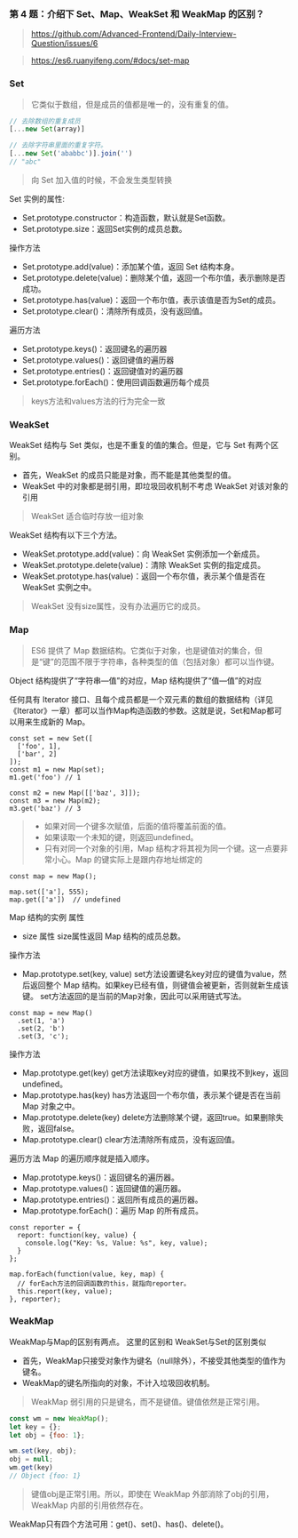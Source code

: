 ### 第 4 题：介绍下 Set、Map、WeakSet 和 WeakMap 的区别？

> <https://github.com/Advanced-Frontend/Daily-Interview-Question/issues/6>

> <https://es6.ruanyifeng.com/#docs/set-map>

### Set

> 它类似于数组，但是成员的值都是唯一的，没有重复的值。

```javascript
// 去除数组的重复成员
[...new Set(array)]

// 去除字符串里面的重复字符。
[...new Set('ababbc')].join('')
// "abc"
```

> 向 Set 加入值的时候，不会发生类型转换

Set 实例的属性:

* Set.prototype.constructor：构造函数，默认就是Set函数。
* Set.prototype.size：返回Set实例的成员总数。

操作方法

* Set.prototype.add(value)：添加某个值，返回 Set 结构本身。
* Set.prototype.delete(value)：删除某个值，返回一个布尔值，表示删除是否成功。
* Set.prototype.has(value)：返回一个布尔值，表示该值是否为Set的成员。
* Set.prototype.clear()：清除所有成员，没有返回值。

遍历方法

* Set.prototype.keys()：返回键名的遍历器
* Set.prototype.values()：返回键值的遍历器
* Set.prototype.entries()：返回键值对的遍历器
* Set.prototype.forEach()：使用回调函数遍历每个成员

> keys方法和values方法的行为完全一致

### WeakSet

WeakSet 结构与 Set 类似，也是不重复的值的集合。但是，它与 Set 有两个区别。

* 首先，WeakSet 的成员只能是对象，而不能是其他类型的值。
* WeakSet 中的对象都是弱引用，即垃圾回收机制不考虑 WeakSet 对该对象的引用

> WeakSet 适合临时存放一组对象

WeakSet 结构有以下三个方法。

* WeakSet.prototype.add(value)：向 WeakSet 实例添加一个新成员。
* WeakSet.prototype.delete(value)：清除 WeakSet 实例的指定成员。
* WeakSet.prototype.has(value)：返回一个布尔值，表示某个值是否在 WeakSet 实例之中。

> WeakSet 没有size属性，没有办法遍历它的成员。

### Map

> ES6 提供了 Map 数据结构。它类似于对象，也是键值对的集合，但是“键”的范围不限于字符串，各种类型的值（包括对象）都可以当作键。

Object 结构提供了“字符串—值”的对应，Map 结构提供了“值—值”的对应

任何具有 Iterator 接口、且每个成员都是一个双元素的数组的数据结构（详见《Iterator》一章）都可以当作Map构造函数的参数。这就是说，Set和Map都可以用来生成新的 Map。

```
const set = new Set([
  ['foo', 1],
  ['bar', 2]
]);
const m1 = new Map(set);
m1.get('foo') // 1

const m2 = new Map([['baz', 3]]);
const m3 = new Map(m2);
m3.get('baz') // 3
```
>
> * 如果对同一个键多次赋值，后面的值将覆盖前面的值。
> * 如果读取一个未知的键，则返回undefined。
> * 只有对同一个对象的引用，Map 结构才将其视为同一个键。这一点要非常小心。Map 的键实际上是跟内存地址绑定的
>
```
const map = new Map();

map.set(['a'], 555);
map.get(['a'])  // undefined
```

Map 结构的实例
属性

* size 属性   size属性返回 Map 结构的成员总数。

操作方法

* Map.prototype.set(key, value)  set方法设置键名key对应的键值为value，然后返回整个 Map 结构。如果key已经有值，则键值会被更新，否则就新生成该键。    set方法返回的是当前的Map对象，因此可以采用链式写法。

```
const map = new Map()
  .set(1, 'a')
  .set(2, 'b')
  .set(3, 'c');
```

操作方法

* Map.prototype.get(key)  get方法读取key对应的键值，如果找不到key，返回undefined。
* Map.prototype.has(key)   has方法返回一个布尔值，表示某个键是否在当前 Map 对象之中。
* Map.prototype.delete(key)    delete方法删除某个键，返回true。如果删除失败，返回false。
* Map.prototype.clear()    clear方法清除所有成员，没有返回值。

遍历方法   Map 的遍历顺序就是插入顺序。

* Map.prototype.keys()：返回键名的遍历器。
* Map.prototype.values()：返回键值的遍历器。
* Map.prototype.entries()：返回所有成员的遍历器。
* Map.prototype.forEach()：遍历 Map 的所有成员。

```
const reporter = {
  report: function(key, value) {
    console.log("Key: %s, Value: %s", key, value);
  }
};

map.forEach(function(value, key, map) {
  // forEach方法的回调函数的this，就指向reporter。
  this.report(key, value);
}, reporter);
```

### WeakMap

WeakMap与Map的区别有两点。 这里的区别和  WeakSet与Set的区别类似

* 首先，WeakMap只接受对象作为键名（null除外），不接受其他类型的值作为键名。
* WeakMap的键名所指向的对象，不计入垃圾回收机制。

> WeakMap 弱引用的只是键名，而不是键值。键值依然是正常引用。

```js
const wm = new WeakMap();
let key = {};
let obj = {foo: 1};

wm.set(key, obj);
obj = null;
wm.get(key)
// Object {foo: 1}
```

> 键值obj是正常引用。所以，即使在 WeakMap 外部消除了obj的引用，WeakMap 内部的引用依然存在。

WeakMap只有四个方法可用：get()、set()、has()、delete()。
